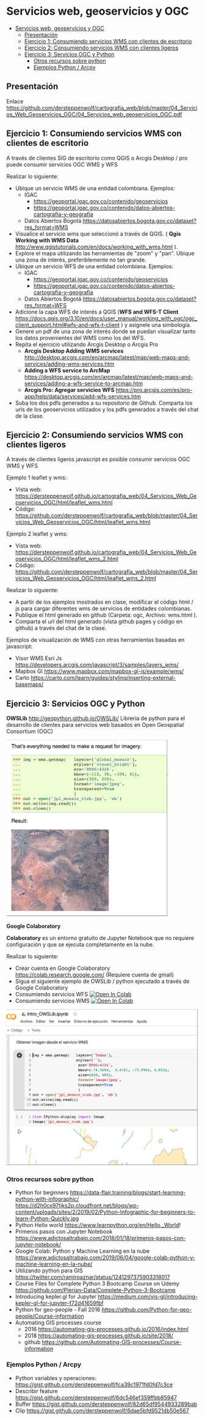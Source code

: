 # Servicios web, geoservicios y OGC

- [Servicios web, geoservicios y OGC](#servicios-web-geoservicios-y-ogc)
  - [Presentación](#presentaci%C3%B3n)
  - [Ejercicio 1: Consumiendo servicios WMS con clientes de escritorio](#ejercicio-1-consumiendo-servicios-wms-con-clientes-de-escritorio)
  - [Ejercicio 2: Consumiendo servicios WMS con clientes ligeros](#ejercicio-2-consumiendo-servicios-wms-con-clientes-ligeros)
  - [Ejercicio 3: Servicios OGC y Python](#ejercicio-3-servicios-ogc-y-python)
    - [Otros recursos sobre python](#otros-recursos-sobre-python)
    - [Ejemplos Python / Arcpy](#ejemplos-python--arcpy)

## Presentación

Enlace https://github.com/dersteppenwolf/cartografia_web/blob/master/04_Servicios_Web_Geoservicios_OGC/04_Servicios_web_geoservicios_OGC.pdf


## Ejercicio 1: Consumiendo servicios WMS con clientes de escritorio

A través de clientes SIG de escritorio como QGIS o Arcgis Desktop / pro puede consumir servicios OGC WMS y WFS

Realizar lo siguiente: 

- Ubique un servicio WMS de una entidad colombiana.  Ejemplos:
  - IGAC
    - https://geoportal.igac.gov.co/contenido/geoservicios 
    - https://geoportal.igac.gov.co/contenido/datos-abiertos-cartografia-y-geografia
  - Datos Abiertos Bogotá https://datosabiertos.bogota.gov.co/dataset?res_format=WMS
- Visualice el servicio wms que seleccionó a través de QGIS.  ( __Qgis Working with WMS Data__ http://www.qgistutorials.com/en/docs/working_with_wms.html  ).  
- Explore el mapa utilizando las herramientas de "zoom" y "pan". Ubique una zona de interés, preferiblemente no tan grande. 
- Ubique un servicio WFS de una entidad colombiana.  Ejemplos:
  - IGAC
    - https://geoportal.igac.gov.co/contenido/geoservicios 
    - https://geoportal.igac.gov.co/contenido/datos-abiertos-cartografia-y-geografia
  - Datos Abiertos Bogotá https://datosabiertos.bogota.gov.co/dataset?res_format=WFS
- Adicione la capa WFS de interés a QGIS (__WFS and WFS-T Client__  https://docs.qgis.org/3.10/en/docs/user_manual/working_with_ogc/ogc_client_support.html#wfs-and-wfs-t-client ) y asígnele una simbología.
- Genere un pdf de una zona de interés donde se puedan visualizar tanto los datos provenientes del WMS como los del WFS.
- Repita el ejercicio utilizando Arcgis Desktop o Arcgis Pro  
  - __Arcgis Desktop Adding WMS services__ http://desktop.arcgis.com/en/arcmap/latest/map/web-maps-and-services/adding-wms-services.htm 
  - __Adding a WFS service to ArcMap__ https://desktop.arcgis.com/en/arcmap/latest/map/web-maps-and-services/adding-a-wfs-service-to-arcmap.htm
  - __Arcgis Pro: Agregar servicios WFS__ https://pro.arcgis.com/es/pro-app/help/data/services/add-wfs-services.htm
- Suba los dos pdfs generados a su repositorio de Github. Comparta los urls de los geoservicios utilizados y los pdfs generados a través del chat de la clase.
  


## Ejercicio 2: Consumiendo servicios WMS con clientes ligeros

A través de clientes ligeros javascript es posible  consumir servicios OGC WMS y WFS

Ejemplo 1 leaflet y wms: 
- Vista web:  https://dersteppenwolf.github.io/cartografia_web/04_Servicios_Web_Geoservicios_OGC/html/leaflet_wms.html
- Código:  https://github.com/dersteppenwolf/cartografia_web/blob/master/04_Servicios_Web_Geoservicios_OGC/html/leaflet_wms.html

Ejemplo 2 leaflet y wms: 
- Vista web:  https://dersteppenwolf.github.io/cartografia_web/04_Servicios_Web_Geoservicios_OGC/html/leaflet_wms_2.html
- Código: https://github.com/dersteppenwolf/cartografia_web/blob/master/04_Servicios_Web_Geoservicios_OGC/html/leaflet_wms_2.html


Realizar lo siguiente: 
- A partir de los ejemplos mostrados en clase, modificar el código html / js  para cargar diferentes wms de servicios de entidades colombianas.
- Publique el html generado en github (Carpeta: ogc, Archivo: wms.html ). 
- Comparta el url del html generado (vista github pages y código en github)  a través del chat de la clase.

Ejemplos de visualización de WMS con otras herramientas basadas en javascript: 

- Visor WMS Esri Js https://developers.arcgis.com/javascript/3/samples/layers_wms/
- Mapbox Gl https://www.mapbox.com/mapbox-gl-js/example/wms/
- Carto https://carto.com/learn/guides/styling/inserting-external-basemaps/

## Ejercicio 3: Servicios OGC y Python

**OWSLib** 
http://geopython.github.io/OWSLib/ 
Librería de python para el desarrollo de clientes para servicios web basados en Open Geospatial Consortium (OGC) 

![img](img/OWSLib.png "img")

**Google Colaboratory**

**Colaboratory** es un entorno gratuito de Jupyter Notebook que no requiere configuración y que se ejecuta completamente en la nube.

Realizar lo siguiente: 
- Crear cuenta en Google Colaboratory https://colab.research.google.com/ (Requiere cuenta de gmail)
- Sigua el siguiente  ejemplo de OWSLib / python ejecutado a través de  Google Colaboratory  
- Consumiendo servicios WFS [![Open In Colab](https://colab.research.google.com/assets/colab-badge.svg)](https://colab.research.google.com/github/dersteppenwolf/cartografia_web/blob/master/04_Servicios_Web_Geoservicios_OGC/ejemplo_python_wfs.ipynb)
-  Consumiendo servicios WMS [![Open In Colab](https://colab.research.google.com/assets/colab-badge.svg)](https://colab.research.google.com/github/dersteppenwolf/cartografia_web/blob/master/04_Servicios_Web_Geoservicios_OGC/ejemplo_wms.ipynb)

![img](img/colab.png "img")

### Otros recursos sobre python 

- Python for beginners https://data-flair.training/blogs/start-learning-python-with-infographic/ https://d2h0cx97tjks2p.cloudfront.net/blogs/wp-content/uploads/sites/2/2019/02/Python-Infographic-for-beginners-to-learn-Python-Quickly.jpg
- Python Hello world https://www.learnpython.org/en/Hello,_World!
- Primeros pasos con Jupyter Notebook https://www.adictosaltrabajo.com/2018/01/18/primeros-pasos-con-jupyter-notebook/
- Google Colab: Python y Machine Learning en la nube https://www.adictosaltrabajo.com/2019/06/04/google-colab-python-y-machine-learning-en-la-nube/
- Utilizando python para GIS   https://twitter.com/ramiroaznar/status/1241297375903318017
- Course Files for Complete Python 3 Bootcamp Course on Udemy https://github.com/Pierian-Data/Complete-Python-3-Bootcamp
- Introducing kepler.gl for Jupyter https://medium.com/vis-gl/introducing-kepler-gl-for-jupyter-f72d41659fbf
- Python for geo-people - Fall 2016 https://github.com/Python-for-geo-people/Course-information
- Automating GIS processes course
  - 2016 https://automating-gis-processes.github.io/2016/index.html
  - 2018 https://automating-gis-processes.github.io/site/2018/
  - github https://github.com/Automating-GIS-processes/Course-information

### Ejemplos Python / Arcpy

- Python variables y operaciones: https://gist.github.com/dersteppenwolf/fca39c1971fd0fd7c3ce
- Describir feature https://gist.github.com/dersteppenwolf/6dc546ef359ffbb85947
- Buffer https://gist.github.com/dersteppenwolf/82d65df9544933289bab
- Clip https://gist.github.com/dersteppenwolf/6dae5bfd9521db50e567
